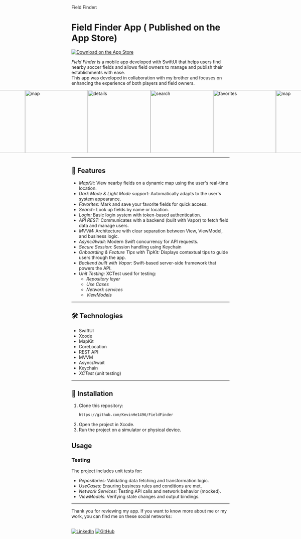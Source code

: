 Field Finder:


# Field Finder App ( Published on the App Store)
[![Download on the App Store](https://tools.applemediaservices.com/api/badges/download-on-the-app-store/black/en-us)](https://apps.apple.com/ec/app/field-finder/id6746458682?l=en-GB)

*Field Finder* is a mobile app developed with SwiftUI that helps users find nearby soccer fields and allows field owners to manage and publish their establishments with ease.  
This app was developed in collaboration with my brother and focuses on enhancing the experience of both players and field owners.

<div style="display: flex; justify-content: center; align-items: center;">
<img src="https://i.postimg.cc/7LcqZfcZ/home.png" alt="map" width="200">
<img src="https://i.postimg.cc/k5Vdz743/tabbar.png" alt="details" width="200">
<img src="https://i.postimg.cc/NFvYRZQh/perfifl.png" alt="favorites" width="200">
<img src="https://i.postimg.cc/G3vbb3jb/login.png" alt="search" width="200">

<img src="https://i.postimg.cc/QdY3fFjJ/registeruserview.png" alt="map" width="200">
<img src="https://i.postimg.cc/bwyyCXkp/establishment-view.png" alt="details" width="200">
<img src="https://i.postimg.cc/vmDQyW0K/fieldview.png" alt="search" width="200">
<img src="https://i.postimg.cc/vZ0QCPt9/fielddetailview.png" alt="favorites" width="200">

<img src="https://i.postimg.cc/6qVKczQ8/perfilview.png" alt="map" width="200">
<img src="https://i.postimg.cc/DydfPfWx/establishmetnregister.png" alt="details" width="200">
<img src="https://i.postimg.cc/X734qM2d/registerestablishmentview.png" alt="search" width="200">
<img src="https://i.postimg.cc/pXZxn077/registerfieldview.png" alt="favorites" width="200">

</div>

---

## 📱 Features

- *MapKit:* View nearby fields on a dynamic map using the user's real-time location.
- *Dark Mode & Light Mode support:* Automatically adapts to the user's system appearance.
- *Favorites:* Mark and save your favorite fields for quick access.
- *Search:* Look up fields by name or location.
- *Login:* Basic login system with token-based authentication.
- *API REST:* Communicates with a backend (built with Vapor) to fetch field data and manage users.
- *MVVM:* Architecture with clear separation between View, ViewModel, and business logic.
- *Async/Await:* Modern Swift concurrency for API requests.
- *Secure Session:* Session handling using Keychain
- *Onboarding & Feature Tips with TipKit:* Displays contextual tips to guide users through the app.
- *Backend built with Vapor:* Swift-based server-side framework that powers the API.
- *Unit Testing:* XCTest used for testing:
  - *Repository layer*
  - *Use Cases*
  - *Network services*
  - *ViewModels*

---

## 🛠 Technologies

- SwiftUI
- Xcode
- MapKit
- CoreLocation
- REST API
- MVVM
- Async/Await
- Keychain
- *XCTest* (unit testing)

---

## 🚀 Installation

1. Clone this repository:
   ```bash
   https://github.com/KevinHe1496/FieldFinder
2. Open the project in Xcode.
3. Run the project on a simulator or physical device.

## Usage

### Testing
The project includes unit tests for:
  - *Repositories:* Validating data fetching and transformation logic.
  - *UseCases:* Ensuring business rules and conditions are met.
  - *Network Services:* Testing API calls and network behavior (mocked).
  - *ViewModels:* Verifying state changes and output bindings.

<hr></hr>
Thank you for reviewing my app. If you want to know more about me or my work, you can find me on these social networks:<br></br>

[![LinkedIn](https://img.shields.io/badge/LinkedIn-%230077B5.svg?logo=linkedin&logoColor=white)](https://www.linkedin.com/in/kevin-heredia-esparza/) 
[![GitHub](https://img.shields.io/badge/GitHub-%23121011.svg?logo=github&logoColor=white)](https://github.com/KevinHe1496)
